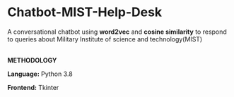 # Chatbot-MIST-Help-Desk
A conversational chatbot using **word2vec** and **cosine similarity** to respond to queries about Military Institute of science and technology(MIST)<br><br>

**METHODOLOGY**<br>
                                        
**Language:** Python 3.8

**Frontend:** Tkinter

